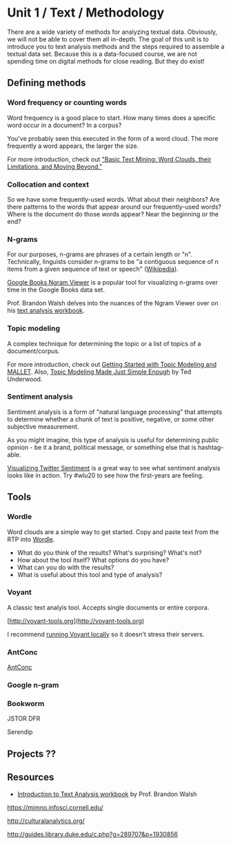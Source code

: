   # Unit 1 / Text / Methodology 
There are a wide variety of methods for analyzing textual data. Obviously, we will not be able to cover them all in-depth. The goal of this unit is to introduce you to text analysis methods and the steps required to assemble a textual data set. Because this is a data-focused course, we are not spending time on digital methods for close reading. But they do exist!

## Defining methods

### Word frequency or counting words
Word frequency is a good place to start. How many times does a specific word occur in a document? In a corpus? 

You've probably seen this executed in the form of a word cloud. The more frequently a word appears, the larger the size.

For more introduction, check out ["Basic Text Mining: Word Clouds, their Limitations, and Moving Beyond."](http://www.themacroscope.org/?page_id=633)

### Collocation and context
So we have some frequently-used words. What about their neighbors? Are there patterns to the words that appear around our frequently-used words? Where is the document do those words appear? Near the beginning or the end? 

### N-grams 
For our purposes, n-grams are phrases of a certain length or "n". Technically, linguists consider n-grams to be "a contiguous sequence of n items from a given sequence of text or speech" ([Wikipedia](https://en.wikipedia.org/wiki/N-gram)).

[Google Books Ngram Viewer](https://books.google.com/ngrams) is a popular tool for visualizing n-grams over time in the Google Books data set. 

Prof. Brandon Walsh delves into the nuances of the Ngram Viewer over on his [text analysis workbook](https://bmw9t.gitbooks.io/introduction-to-text-analysis/content/issues/google-ngram.html).

### Topic modeling
A complex technique for determining the topic or a list of topics of a document/corpus. 

For more introduction, check out [Getting Started with Topic Modeling and MALLET](http://programminghistorian.org/lessons/topic-modeling-and-mallet).
Also, [Topic Modeling Made Just Simple Enough](https://tedunderwood.com/2012/04/07/topic-modeling-made-just-simple-enough/) by Ted Underwood.

### Sentiment analysis 
Sentiment analysis is a form of "natural language processing" that attempts to determine whether a chunk of text is positive, negative, or some other subjective measurement. 

As you might imagine, this type of analysis is useful for determining public opinion - be it a brand, political message, or something else that is hashtag-able. 

[Visualizing Twitter Sentiment](https://www.csc.ncsu.edu/faculty/healey/tweet_viz/) is a great way to see what sentiment analysis looks like in action. Try #wlu20 to see how the first-years are feeling. 

## Tools
### Wordle
Word clouds are a simple way to get started. Copy and paste text from the RTP into [Wordle](http://www.wordle.net/). 

* What do you think of the results? What's surprising? What's not? 
* How about the tool itself? What options do you have? 
* What can you do with the results? 
* What is useful about this tool and type of analysis? 

### Voyant
A classic text analyis tool. Accepts single documents or entire corpora. 

[http://voyant-tools.org](http://voyant-tools.org)

I recommend [running Voyant locally](http://docs.voyant-tools.org/resources/run-your-own/voyant-server/) so it doesn't stress their servers.

### AntConc

[AntConc](http://www.laurenceanthony.net/software/antconc/)

### Google n-gram

### Bookworm 


JSTOR DFR

Serendip

## Projects ??

## Resources
* [Introduction to Text Analysis workbook](https://bmw9t.gitbooks.io/introduction-to-text-analysis/content/) by Prof. Brandon Walsh

https://mimno.infosci.cornell.edu/

http://culturalanalytics.org/

http://guides.library.duke.edu/c.php?g=289707&p=1930856